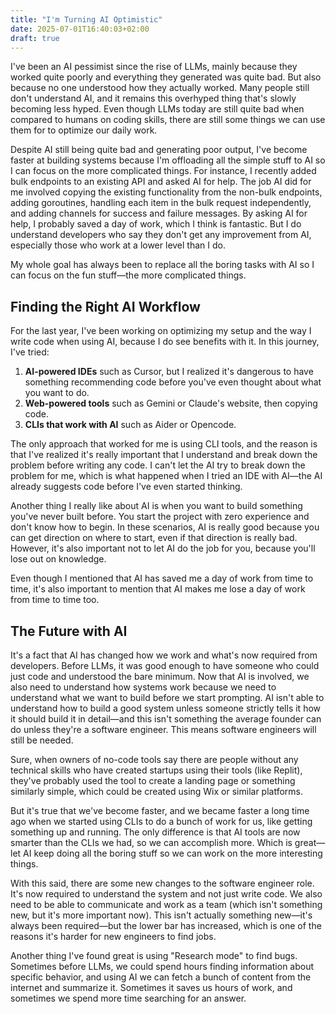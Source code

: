 ```yaml
---
title: "I'm Turning AI Optimistic"
date: 2025-07-01T16:40:03+02:00
draft: true
---
```

I've been an AI pessimist since the rise of LLMs, mainly because they worked quite poorly and everything they generated was quite bad. But also because no one understood how they actually worked. Many people still don't understand AI, and it remains this overhyped thing that's slowly becoming less hyped. Even though LLMs today are still quite bad when compared to humans on coding skills, there are still some things we can use them for to optimize our daily work.

Despite AI still being quite bad and generating poor output, I've become faster at building systems because I'm offloading all the simple stuff to AI so I can focus on the more complicated things. For instance, I recently added bulk endpoints to an existing API and asked AI for help. The job AI did for me involved copying the existing functionality from the non-bulk endpoints, adding goroutines, handling each item in the bulk request independently, and adding channels for success and failure messages. By asking AI for help, I probably saved a day of work, which I think is fantastic. But I do understand developers who say they don't get any improvement from AI, especially those who work at a lower level than I do.

My whole goal has always been to replace all the boring tasks with AI so I can focus on the fun stuff—the more complicated things.

## Finding the Right AI Workflow

For the last year, I've been working on optimizing my setup and the way I write code when using AI, because I do see benefits with it. In this journey, I've tried:

1. **AI-powered IDEs** such as Cursor, but I realized it's dangerous to have something recommending code before you've even thought about what you want to do.
2. **Web-powered tools** such as Gemini or Claude's website, then copying code.
3. **CLIs that work with AI** such as Aider or Opencode.

The only approach that worked for me is using CLI tools, and the reason is that I've realized it's really important that I understand and break down the problem before writing any code. I can't let the AI try to break down the problem for me, which is what happened when I tried an IDE with AI—the AI already suggests code before I've even started thinking.

Another thing I really like about AI is when you want to build something you've never built before. You start the project with zero experience and don't know how to begin. In these scenarios, AI is really good because you can get direction on where to start, even if that direction is really bad. However, it's also important not to let AI do the job for you, because you'll lose out on knowledge.

Even though I mentioned that AI has saved me a day of work from time to time, it's also important to mention that AI makes me lose a day of work from time to time too.

## The Future with AI

It's a fact that AI has changed how we work and what's now required from developers. Before LLMs, it was good enough to have someone who could just code and understood the bare minimum. Now that AI is involved, we also need to understand how systems work because we need to understand what we want to build before we start prompting. AI isn't able to understand how to build a good system unless someone strictly tells it how it should build it in detail—and this isn't something the average founder can do unless they're a software engineer. This means software engineers will still be needed.

Sure, when owners of no-code tools say there are people without any technical skills who have created startups using their tools (like Replit), they've probably used the tool to create a landing page or something similarly simple, which could be created using Wix or similar platforms.

But it's true that we've become faster, and we became faster a long time ago when we started using CLIs to do a bunch of work for us, like getting something up and running. The only difference is that AI tools are now smarter than the CLIs we had, so we can accomplish more. Which is great—let AI keep doing all the boring stuff so we can work on the more interesting things.

With this said, there are some new changes to the software engineer role. It's now required to understand the system and not just write code. We also need to be able to communicate and work as a team (which isn't something new, but it's more important now). This isn't actually something new—it's always been required—but the lower bar has increased, which is one of the reasons it's harder for new engineers to find jobs.

Another thing I've found great is using "Research mode" to find bugs. Sometimes before LLMs, we could spend hours finding information about specific behavior, and using AI we can fetch a bunch of content from the internet and summarize it. Sometimes it saves us hours of work, and sometimes we spend more time searching for an answer.


